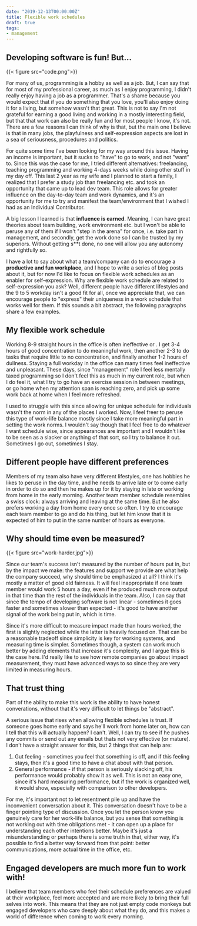 ```yaml
---
date: "2019-12-13T00:00:00Z"
title: Flexible work schedules
draft: true
tags:
- management
---
```


## Developing software is fun! But...

{{< figure src="code.png">}}

For many of us, programming is a hobby as well as a job. But, I can say that for most of my professional career, as much as I enjoy programming, I didn't really enjoy having a job as a programmer. That's a shame because you would expect that if you do something that you love, you'll also enjoy doing it for a living, but somehow wasn't that great. This is not to say I'm not grateful for earning a good living and working in a mostly interesting field, but that that work can also be really fun and for most people I know, it's not. There are a few reasons I can think of why is that, but the main one I believe is that in many jobs, the playfulness and self-expression aspects are lost in a sea of seriousness, procedures and politics.

For quite some time I've been looking for my way around this issue. Having an income is important, but it sucks to "have" to go to work, and not "want" to. Since this was the case for me, I tried different alternatives: freelancing, teaching programming and working 4-days weeks while doing other stuff in my day off. This last 2 year as my wife and I planned to start a family, I realized that I prefer a study job than freelancing etc. and took an opportunity that came up to lead dev team. This role allows for greater influence on the day-to-day team and work dynamics, and it's an opportunity for me to try and manifest the team/environment that I wished I had as an Individual Contributor.

A big lesson I learned is that **influence is earned**. Meaning, I can have great theories about team building, work environment etc. but I won't be able to peruse any of them if I won't "step in the arena" for once, i.e. take part in management, and secondly, get the work done so I can be trusted by my superiors. Without getting s**t done, no one will allow you any autonomy and rightfully so.

I have a lot to say about what a team/company can do to encourage a **productive and fun workplace**, and I hope to write a series of blog posts about it, but for now I'd like to focus on flexible work schedules as an enabler for self-expression. Why are flexible work schedule are related to self-expression you ask? Well, different people have different lifestyles and the 9 to 5 workday isn't a good fit for all, once we appreciate that, we can encourage people to "express" their uniqueness in a work schedule that works well for them. If this sounds a bit abstract, the following paragraphs share a few examples.

## My flexible work schedule

Working 8-9 straight hours in the office is often ineffective or . I get 3-4 hours of good concentration to do meaningful work, then another 2-3 to do tasks that require little to no concentration, and finally another 1-2 hours of dullness. Staying a full workday in the office can many times feel ineffective and unpleasant. These days, since  "management" role I feel less mentally taxed  programming so I don't feel this as much in my current role, but when I do feel it, what I try to go have an exercise session in between meetings, or go home when my attention span is reaching zero, and pick up some work back at home when I feel more refreshed.

I used to struggle with this since allowing for unique schedule for individuals wasn't the norm in any of the places I worked. Now, I feel freer to peruse this type of work-life balance mostly since I take more meaningful part in setting the work norms. I wouldn't say though that I feel free to do whatever I want schedule wise, since appearances are important and I wouldn't like to be seen as a slacker or anything of that sort, so I try to balance it out. Sometimes I go out, sometimes I stay.

## Different people have different preferences

Members of my team also have very different lifestyles, one has hobbies he likes to peruse in the day time, and he needs to arrive late or to come early in order to do so and then he makes up for it by staying in late or working from home in the early morning. Another team member schedule resembles a swiss clock: always arriving and leaving at the same time. But he also prefers working a day from home every once so often. I try to encourage each team member to go and do his thing, but let him know that it is expected of him to put in the same number of hours as everyone.

## Why should time even be measured?

{{< figure src="work-harder.jpg">}}

Since our team's success isn't measured by the number of hours put in, but by the impact we make: the features and support we provide are what help the company succeed, why should time be emphasized at all? I think it's mostly a matter of good old fairness. It will feel inappropriate if one team member would work 5 hours a day, even if he produced much more output in that time than the rest of the individuals in the team. Also, I can say that since the tempo of developing software is not linear - sometimes it goes faster and sometimes slower than expected - it's good to have another signal of the work being put in, which is time.

Since it's more difficult to measure impact made than hours worked, the first is slightly neglected while the latter is heavily focused on. That can be a reasonable tradeoff since simplicity is key for working systems, and measuring time is simpler. Sometimes though, a system can work much better by adding elements that increase it's complexity, and I argue this is the case here. I'd really like to see how remote companies go about impact measurement, they must have advanced ways to so since they are very limited in measuring hours.

## That trust thing

Part of the ability to make this work is the ability to have honest converations, without that it's very difficult to let things be "abstract".

A serious issue that rises when allowing flexible schedules is trust. If someone goes home early and says he'll work from home later on, how can I tell that this will actually happen? I can't. Well, I can try to see if he pushes any commits or send out any emails but thats not very effective (or mature). I don't have a straight answer for this, but 2 things that can help are:

1. Gut feeling - sometimes you feel that something is off, and if this feeling stays, then it's a good time to have a chat about with that person.
2. General performance - if that person is seriously slacking off, his performance would probably show it as well. This is not an easy one, since it's hard measuring performance, but if the work is organized well, it would show, especially with comparison to other developers.

For me, it's important not to let resentment pile up and have the inconvenient conversation about it. This conversation doesn't have to be a finger pointing type of discussion. Once you let the person know you genuinely care for her work-life balance, but you sense that something is not working out with time obligations met - it can open up a place for understanding each other intentions better. Maybe it's just a misunderstanding or perhaps there is some truth in that, either way, it's possible to find a better way forward from that point: better communications, more actual time in the office, etc.

## Engaged developers are much more fun to work with!

I believe that team members who feel their schedule preferences are valued at their workplace, feel more accepted and are more likely to bring their full selves into work. This means that they are not just empty code monkeys but engaged developers who care deeply about what they do, and this makes a world of difference when coming to work every morning.
